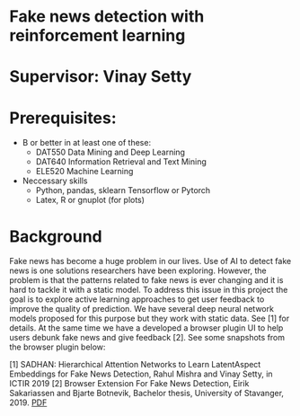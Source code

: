 # Fake news detection with reinforcement learning

# Supervisor: Vinay Setty

# Prerequisites:
  - B or better in at least one of these:
    - DAT550 Data Mining and Deep Learning
    - DAT640 Information Retrieval and Text Mining
    - ELE520 Machine Learning
  - Neccessary skills
    - Python, pandas, sklearn Tensorflow or Pytorch
    - Latex, R or gnuplot (for plots)
  
# Background
  
Fake news has become a huge problem in our lives. Use of AI to detect fake news is one solutions researchers have been exploring. However, the problem is that the patterns related to fake news is ever changing and it is hard to tackle it with a static model.
To address this issue in this project the goal is to explore active learning approaches to get user feedback to improve the quality of prediction. We have several deep neural network models proposed for this purpose but they work with static data. See [1] for details. At the same time we have a developed a browser plugin UI to help users debunk fake news and give feedback [2]. See some snapshots from the browser plugin below:



[1] SADHAN: Hierarchical Attention Networks to Learn LatentAspect Embeddings for Fake News Detection, Rahul Mishra and Vinay Setty, in ICTIR 2019 
[2] Browser Extension For Fake News Detection, Eirik Sakariassen and Bjarte Botnevik, Bachelor thesis, University of Stavanger, 2019. [PDF](https://arxiv.org/pdf/2005.13270)

